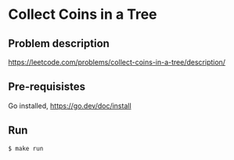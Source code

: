 # Collect Coins in a Tree

## Problem description
https://leetcode.com/problems/collect-coins-in-a-tree/description/

## Pre-requisistes
Go installed, https://go.dev/doc/install

## Run

```
$ make run
```